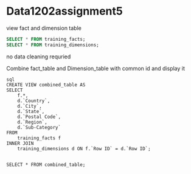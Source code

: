 # Data1202assignment5
view fact and dimension table
```sql
SELECT * FROM training_facts;
SELECT * FROM training_dimensions;
```

no data cleaning requried 

Combine fact_table and Dimension_table with common id and display it
```
sql
CREATE VIEW combined_table AS
SELECT
    f.*,
    d.`Country`,
    d.`City`,
    d.`State`,
    d.`Postal Code`,
    d.`Region`,
    d.`Sub-Category`
FROM
    training_facts f
INNER JOIN
    training_dimensions d ON f.`Row ID` = d.`Row ID`;
    
    
SELECT * FROM combined_table;
```